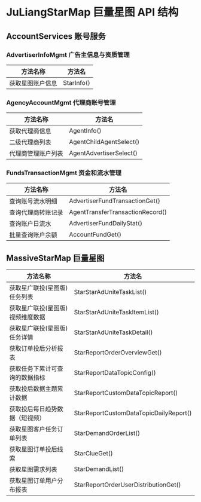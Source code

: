 # JuLiangStarMap 巨量星图 API 结构

## AccountServices 账号服务

### AdvertiserInfoMgmt 广告主信息与资质管理

| 方法名称         | 方法名     |
| ---------------- | ---------- |
| 获取星图账户信息 | StarInfo() |

### AgencyAccountMgmt 代理商账号管理

| 方法名称           | 方法名                  |
| ------------------ | ----------------------- |
| 获取代理商信息     | AgentInfo()             |
| 二级代理商列表     | AgentChildAgentSelect() |
| 代理商管理账户列表 | AgentAdvertiserSelect() |

### FundsTransactionMgmt 资金和流水管理

| 方法名称           | 方法名                           |
| ------------------ | -------------------------------- |
| 查询账号流水明细   | AdvertiserFundTransactionGet()   |
| 查询代理商转账记录 | AgentTransferTransactionRecord() |
| 查询账户日流水     | AdvertiserFundDailyStat()        |
| 批量查询账户余额   | AccountFundGet()                 |

## MassiveStarMap 巨量星图

| 方法名称                         | 方法名                                 |
| -------------------------------- | -------------------------------------- |
| 获取星广联投(星图版)任务列表     | StarStarAdUniteTaskList()              |
| 获取星广联投(星图版)视频维度数据 | StarStarAdUniteTaskItemList()          |
| 获取星广联投(星图版)任务详情     | StarStarAdUniteTaskDetail()            |
| 获取订单投后分析报表             | StarReportOrderOverviewGet()           |
| 获取任务下累计可查询的数据指标   | StarReportDataTopicConfig()            |
| 获取投后数据主题累计数据         | StarReportCustomDataTopicReport()      |
| 获取投后每日趋势数据（短视频）   | StarReportCustomDataTopicDailyReport() |
| 获取星图客户任务订单列表         | StarDemandOrderList()                  |
| 获取星图订单投后线索             | StarClueGet()                          |
| 获取星图需求列表                 | StarDemandList()                       |
| 获取星图订单用户分布报表         | StarReportOrderUserDistributionGet()   |
